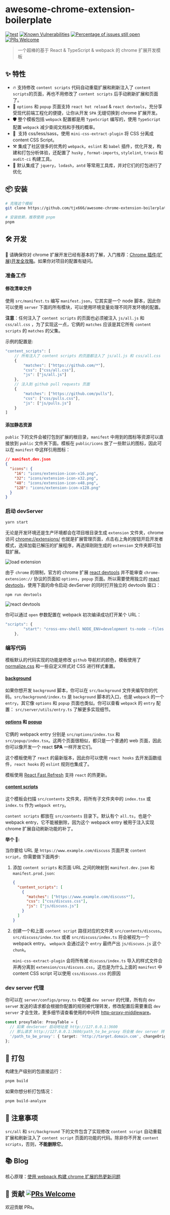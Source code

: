 # awesome-chrome-extension-boilerplate

[![test](https://github.com/tjx666/awesome-chrome-extension-boilerplate/actions/workflows/test.yml/badge.svg)](https://github.com/tjx666/awesome-chrome-extension-boilerplate/actions/workflows/test.yml) [![Known Vulnerabilities](https://snyk.io/test/github/tjx666/awesome-chrome-extension-boilerplate/badge.svg?targetFile=package.json)](https://snyk.io/test/github/tjx666/awesome-chrome-extension-boilerplate?targetFile=package.json) [![Percentage of issues still open](https://isitmaintained.com/badge/open/tjx666/awesome-chrome-extension-boilerplate.svg)](http://isitmaintained.com/project/tjx666/awesome-chrome-extension-boilerplate) [![PRs Welcome](https://img.shields.io/badge/PRs-welcome-brightgreen.svg?style=flat)](https://github.com/tjx666/react-typescript-boilerplate/pulls)

> 一个超棒的基于 React & TypeScript & webpack 的 chrome 扩展开发模板

## :sparkles: 特性

- :fire: 支持修改 `content scripts` 代码自动重载扩展和刷新注入了 `content scripts`的页面，再也不用修改了 `content scripts` 后手动刷新扩展和页面了。
- :palm_tree: `options` 和 `popup` 页面支持 `react hot reload` & `react devtools`，充分享受现代前端工程化的便捷，让你从开发 `SPA` 无缝切换到 chrome 扩展开发。
- :shield: 整个模板包括 `webpack` 配置都是用 `TypeScript` 编写的，使用 `TypeScript` 配置 `webpack` 减少查阅文档和手残的概率。
- :lipstick: ​ 支持 css/less/sass，使用 `mini-css-extract-plugin` 将 CSS 分离成 content CSS Script。
- :hammer_and_pick: 集成了社区很多的优秀的 `webpack`，`eslint` 和 `babel` 插件，优化开发，构建和打包分析体验，还配置了 `husky` , `format-imports`, `stylelint`, `travis` 和 `audit-ci` 构建工具。
- :rainbow: 默认集成了 `jquery`，`lodash`，`antd` 等常用工具库，并对它们的打包进行了优化

## :package: 安装

```bash
# 克隆这个模板
git clone https://github.com/tjx666/awesome-chrome-extension-boilerplate.git

# 安装依赖，推荐使用 pnpm
pnpm
```

## :hammer_and_wrench: 开发

:bell: 请确保你对 chrome 扩展开发已经有基本的了解，入门推荐：[Chrome 插件(扩展)开发全攻略](http://blog.haoji.me/chrome-plugin-develop.html)。如果你对项目的配置有疑问。

### 准备工作

#### 修改清单文件

使用 `src/manifest.ts` 编写 `manifest.json`，它其实是一个 node 脚本，因此你可以使用 `server` 下面的所有模块，可以使用环境变量处理不同开发环境的配置。

**注意**：任何注入了 `content scripts` 的页面也必须被注入 `js/all.js` 和 `css/all.css` ，为了实现这一点，它俩的 `matches` 应该是其它所有 `content scripts` 的 `matches` 的父集。

示例的配置是:

```javascript
"content_scripts": [
    // 所有注入了 content scripts 的页面都注入了 js/all.js 和 css/all.css
    {
        "matches": ["https://github.com/*"],
        "css": ["css/all.css"],
        "js": ["js/all.js"]
    },
    // 注入到 github pull requests 页面
    {
        "matches": ["https://github.com/pulls"],
        "css": ["css/pulls.css"],
        "js": ["js/pulls.js"]
    }
]
```

#### 添加静态资源

`public` 下的文件会被打包到扩展的根目录，`manifest` 中用到的图标等资源可以直接放到 `public` 文件夹下面。模板在 `public/icons` 放了一些默认的图标，因此可以在 `manifest` 中这样引用图标：

```json
// manifest.dev.json
{
  "icons": {
    "16": "icons/extension-icon-x16.png",
    "32": "icons/extension-icon-x32.png",
    "48": "icons/extension-icon-x48.png",
    "128": "icons/extension-icon-x128.png"
  }
}
```

### 启动 devServer

```bash
yarn start
```

无论是开发环境还是生产环境都会在项目根目录生成 `extension` 文件夹，chrome 访问 [chrome://extensions/](chrome://extensions/) 也就是扩展管理页面，点击右上角的按钮开启开发者模式，选择加载已解压的扩展程序，再选择刚刚生成的 `extension` 文件夹即可加载扩展。

![load extension](https://i.loli.net/2020/03/10/rlbXpmdyu6KitVW.png)

由于 `chrome` 的限制，官方的 chrome 扩展 [react devtools](https://chrome.google.com/webstore/detail/react-developer-tools/fmkadmapgofadopljbjfkapdkoienihi) 并不能审查 `chrome-extension://` 协议的页面如 `options`，`popup` 页面。所以需要使用独立的 [react devtools](https://www.npmjs.com/package/react-devtools)，使用下面的命令启动 devServer 的同时打开独立的 devtools 窗口：

```bash
npm run devtools
```

![react devtools](https://i.loli.net/2020/03/10/DzK8MWHbN4YmeZU.png)

你可以通过 `open` 参数配置在 webpack 初次编译成功打开某个 URL：

```javascript
"scripts": {
        "start": "cross-env-shell NODE_ENV=development ts-node --files -P ./server/tsconfig.json ./server --open=https://xxx.xxx.com",
    },
```

### 编写代码

模板默认的代码实现的功能是修改 `github` 导航栏的颜色，模板使用了 [normalize.css](https://github.com/necolas/normalize.css) 和一些自定义样式对 CSS 进行样式重置。

#### [background](https://developer.chrome.com/extensions/background_pages)

如果你想开发 `background` 脚本，你可以在 `src/background` 文件夹编写你的代码。`src/background/index.ts` 是 `background` 脚本的入口，也是 `webpack` 的一个 `entry`，其它像 `options` 和 `popup` 页面也类似。你可以查看 `webpack` 的 `entry` 配置： `src/server/utils/entry.ts` 了解更多实现细节。

#### [options](https://developer.chrome.com/extensions/options) 和 [popup](https://developer.chrome.com/extensions/browserAction#popups)

它俩的 webpack entry 分别是 `src/options/index.tsx` 和 `src/popup/index.tsx`。这两个页面很相似，都只是一个普通的 web 页面，因此你可以像开发一个 react **SPA** 一样开发它们。

这个模板使用了 `react` 的最新版本，因此你可以使用 `react hooks` 去开发函数组件，`react hooks` 的 `eslint` 规则也集成了。

模板使用 [React Fast Refresh](https://github.com/facebook/react/issues/16604) 支持 `react` 的热更新。

#### [content scripts](https://developer.chrome.com/extensions/content_scripts)

这个模板会扫描 `src/contents` 文件夹，将所有子文件夹中的 `index.tsx` 或 `index.ts` 作为 `webpack entry`。

`content scripts` 都放在 `src/contents` 目录下。默认有个 `all.ts`，也是个 webpack entry，它不能被删除，因为这个 webpack entry 被用于注入实现 chrome 扩展自动刷新功能的补丁。

**举个 🌰:**

当你要给 URL 是 `https://www.example.com/discuss` 页面开发 `content script`，你需要做下面两步:

1. 添加 `content scripts` 和页面 URL 之间的映射到 `manifest.dev.json` 和 `manifest.prod.json`:

   ```json
   {
     "content_scripts": [
       {
         "matches": ["https://www.example.com/discuss*"],
         "css": ["css/discuss.css"],
         "js": ["js/discuss.js"]
       }
     ]
   }
   ```

2. 创建一个和上面 `content script` 路径对应的文件夹 `src/contents/discuss`。`src/discuss/index.tsx` 或者 `src/discuss/index.ts` 将会被视为一个 webpack entry。 `webpack` 会通过这个 `entry` 最终产出 `js/discuss.js` 这个 `chunk`。

   `mini-css-extract-plugin` 会将所有被 `discuss/index.ts` 导入的样式文件合并再分离到 `extension/css/discuss.css`，这也是为什么上面的 `manifest` 中 content CSS script 可以使用 `css/discuss.css` 的原因

### dev server 代理

你可以在 `server/configs/proxy.ts` 中配置 `dev server` 的代理，所有向 `dev serve`r 发送的请求都会根据你配置的规则被代理转发，修改配置后需要重启 `dev server` 才会生效，更多细节请查看使用的中间件 [http-proxy-middleware](https://github.com/chimurai/http-proxy-middleware)。

```typescript
const proxyTable: ProxyTable = {
  // 如果 devServer 启动地址是 http://127.0.0.1:3600
  // 那么请求 http://127.0.0.1:3600/path_to_be_proxy 将会被 dev server 转发到 http://target.domain.com/path_to_be_proxy
  '/path_to_be_proxy': { target: 'http://target.domain.com', changeOrigin: true },
};
```

## :construction_worker: 打包

构建生产级别的包直接运行：

```bash
pnpm build
```

如果你想分析打包情况：

```bash
pnpm build-analyze
```

## :loudspeaker: 注意事项

`src/all` 和 `src/background` 下的文件包含了实现修改 `content script` 自动重载扩展和刷新注入了 `content script` 页面的功能的代码。除非你不开发 `content scripts`，否则，**不能删除它**。

## :books: Blog

核心原理：[使用 webpack 构建 chrome 扩展的热更新问题](https://zhuanlan.zhihu.com/p/103072251)

## :handshake: 贡献 [![PRs Welcome](https://img.shields.io/badge/PRs-welcome-brightgreen.svg?style=flat-square)](http://makeapullrequest.com)

欢迎贡献 PRs。
